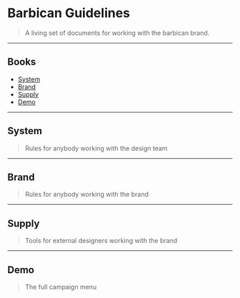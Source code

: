 # Barbican Guidelines

> A living set of documents for working with the barbican brand.

---

## Books

- [System](#system)
- [Brand](#brand)
- [Supply](#supply)
- [Demo](#demo)

---

## System

> Rules for anybody working with the design team

---

## Brand

> Rules for anybody working with the brand

---

## Supply

> Tools for external designers working with the brand

---

## Demo

> The full campaign menu

